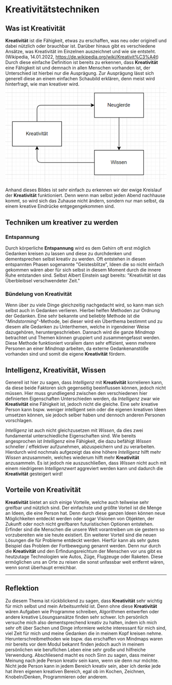 # Kreativitätstechniken
## Was ist Kreativität
**Kreativität** ist die Fähigkeit, etwas zu erschaffen, was neu oder originell und dabei nützlich oder brauchbar ist. Darüber hinaus gibt es verschiedene Ansätze, was Kreativität im Einzelnen auszeichnet und wie sie entsteht. (Wikipedia, 14.01.2022, https://de.wikipedia.org/wiki/Kreativit%C3%A4t)
Durch diese einfache Definition ist bereits zu erkennen, dass **Kreativität** eine Fähigkeit ist und demnach in allen Menschen vorhanden ist, der Unterschied ist hierbei nur die Ausprägung.
Zur Ausprägung lässt sich generell diese an einem einfachen Schaubild erklären, denn meist wird hinterfragt, wie man kreativer wird.
![Bild von Kreativität](./kreativ.PNG)

Anhand dieses Bildes ist sehr einfach zu erkennen wir der ewige Kreislauf der **Kreativität** funktioniert. Denn wenn man selbst jeden Abend nachhause kommt, so wird sich das Zuhause nicht ändern, sondern nur man selbst, da einem kreative Eindrücke entgegengekommen sind.

## Techniken um kreativer zu werden

### Entspannung
Durch körperliche **Entspannung** wird es dem Gehirn oft erst möglich Gedanken kreisen zu lassen und diese zu durchdenken und dementsprechen selbst kreativ zu werden. Oft entstehen in diesen entspannten Phasen sogenannte "Geistesblitze", Ideen die so nicht einfach gekommen wären aber für sich selbst in diesem Moment durch die innere Ruhe entstanden sind.
Selbst Albert Einstein sagt bereits: "Kreativität ist das Überbleibsel verschwendeter Zeit." 
### Bündelung von Kreativität
Wenn über zu viele Dinge gleichzeitig nachgedacht wird, so kann man sich selbst auch in Gedanken verlieren. Hierbei helfen Methoden zur Ordnung der Gedanken.
Eine sehr bekannte und beliebte Methode ist die "*Mindstorming*"-Methode, bei dieser wird ein Überthema bestimmt und zu diesem alle Gedanken zu Unterthemen, welche in irgendeiner Weise dazugehören, heruntergeschrieben. Dannach wird die ganze *Mindmap* betrachtet und Themen können gruppiert und zusammengefasst werden.
Diese Methode funktioniert vorallem dann sehr effizient, wenn mehrere Personen an einer *Mindmap* arbeiten, da externe Gedankenanstöße vorhanden sind und somit die eigene **Kreativität** fördern.
## Intelligenz, Kreativität, Wissen
Generell ist hier zu sagen, dass *Intelligenz* mit **Kreativität** korrelieren kann, da diese beide Faktoren sich gegenseitig beeinflussen können, jedoch nicht müssen.
Hier muss grundliegend zwischen den verschiedenen hier definierten Eigenschaften Unterschieden werden, da *Intelligenz* zwar wie **Kreativität** eine Fähigkeit ist, jedoch nicht die gleiche. Eine sehr kreative Person kann bspw. weniger intelligent sein oder die eigenen kreativen Ideen umsetzen können, sie jedoch selber haben und dennoch anderen Personen vorschlagen.

*Intelligenz* ist auch nicht gleichzusetzen mit *Wissen*, da dies zwei fundamental unterschiedliche Eigenschaften sind. Wie bereits angesprochen ist *Intelligenz* eine Fähigkeit, die dazu befähigt *Wissen* schneller / effektiver aufzunehmen, abzuspeichern und zu verarbeiten.
Hierdurch wird nochmals aufgezeigt das eine höhere *Intelligenz* hilft mehr *Wissen* anzusammeln, welches wiederum hilft mehr **Kreativität** anzusammeln. Es ist jedoch nie auszuschließen, dass *Wissen* nicht auch mit einem niedrigeren *Intelligenzwert* aggreviert werden kann und dadurch die **Kreativität** gesteigert wird!
## Vorteile von Kreativität
**Kreativität** bietet an sich einige Vorteile, welche auch teilweise sehr greifbar und nützlich sind.
Der einfachste und größte Vorteil ist die Menge an Ideen, die eine Person hat. Denn durch diese ganzen Ideen können neue Möglichkeiten entdeckt werden oder sogar Visionen von Objekten, der Zukunft oder noch nicht greifbaren futuristischen Optionen entstehen. 
Erfinder sind die Menschen die unsere Welt vorantreiben um sie gestern so vorzubereiten wie sie heute existiert.
Ein weiterer Vorteil sind die neuen Lösungen die für Probleme entdeckt werden. Hierfür kann als sehr gutes Beispiel das Problem der Fortbewegung genannt werden. Denn nur durch die **Kreativität** und den Erfindungsreichtum der Menschen vor uns gibt es heutzutage Technologien wie Autos, Züge, Flugzeuge oder Raketen. Diese ermöglichen uns an Orte zu reisen die sonst unfassbar weit entfernt wären, wenn sonst überhaupt erreichbar.
***
## Reflektion
Zu diesem Thema ist rückblickend zu sagen, dass **Kreativität** sehr wichtig für mich selbst und mein Arbeitsumfeld ist. Denn ohne diese **Kreativität** wären Aufgaben wie Programme schreiben, Algorithmen entwerfen oder andere kreative Lösungsansätze finden sehr schwer. Ich persönlich versuche mich also dementsprechend kreativ zu halten, indem ich mich sehr oft über Sachen und Dinge informiere welche interessant für mich sind, viel Zeit für mich und meine Gedanken die in meinem Kopf kreisen nehme. Herunterschreibmethoden wie bspw. das erschaffen von Mindmaps waren mir bereits vor dem Modul bekannt finden jedoch auch in meinem persönlichen wie beruflichen Leben eine sehr große und hilfreiche Verwendung. 
Abschliesend macht es noch Sinn zu sagen, dass meiner Meinung nach jede Person kreativ sein kann, wenn sie denn nur möchte. Nicht jede Person kann in jedem Bereich kreativ sein, aber ich denke jede hat ihren eigenen kreativen Bereich, egal ob im Kochen, Zeichnen, Knobeln/Denken, Programmieren oder anderem.